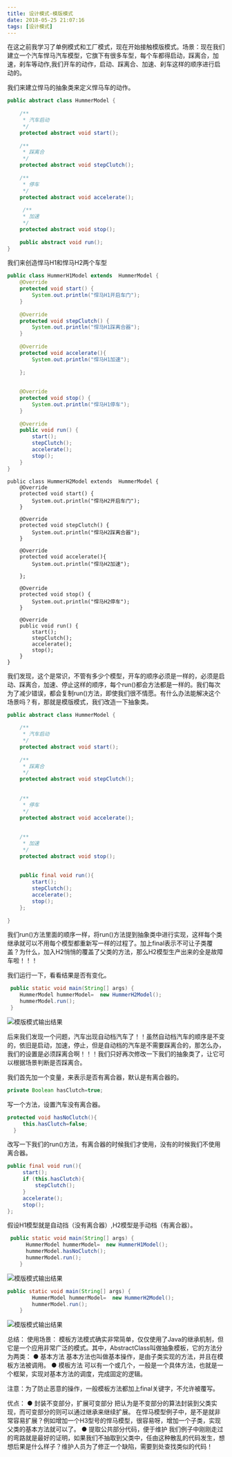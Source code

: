 ```yaml
---
title: 设计模式-模版模式
date: 2018-05-25 21:07:16
tags: [设计模式]
---
```


在这之前我学习了单例模式和工厂模式，现在开始接触模版模式。场景：现在我们建立一个汽车悍马汽车模型，它旗下有很多车型，每个车都得启动，踩离合，加速，刹车等动作,我们开车的动作，启动、踩离合、加速、刹车这样的顺序进行启动的。

我们来建立悍马的抽象类来定义悍马车的动作。

``` java
public abstract class HummerModel {
    
	/**
     * 汽车启动
     */
    protected abstract void start();
    
	/**
     * 踩离合
     */
    protected abstract void stepClutch();
    
	/**
     * 停车
     */
    protected abstract void accelerate();
   
	 /**
     * 加速
     */
    protected abstract void stop();
    
    public abstract void run();
}

```

我们来创造悍马H1和悍马H2两个车型

``` java 
public class HummerH1Model extends  HummerModel {
    @Override
    protected void start() {
        System.out.println("悍马H1开启车门");
    }
    
    @Override
    protected void stepClutch() {
        System.out.println("悍马H1踩离合器");
    }
    
    @Override
    protected void accelerate(){
        System.out.println("悍马H1加速");
    
    };
    
    
    @Override
    protected void stop() {
        System.out.println("悍马H1停车");
    }
    
    @Override
    public void run() {
        start();
        stepClutch();
        accelerate();
        stop();
    }
}

```

```
public class HummerH2Model extends  HummerModel {
    @Override
    protected void start() {
        System.out.println("悍马H2开启车门");
    }
    
    @Override
    protected void stepClutch() {
        System.out.println("悍马H2踩离合器");
    }
    
    @Override
    protected void accelerate(){
        System.out.println("悍马H2加速");
        
    };
    
    @Override
    protected void stop() {
        System.out.println("悍马H2停车");
    }
    
    @Override
    public void run() {
        start();
        stepClutch();
        accelerate();
        stop();
    }
}

```

我们发现，这个是常识，不管有多少个模型，开车的顺序必须是一样的，必须是启动、踩离合，加速、停止这样的顺序，每个run()都会方法都是一样的。我们每次为了减少错误，都会复制run()方法，即使我们很不情愿。有什么办法能解决这个场景吗？有，那就是模版模式，我们改造一下抽象类。

``` java 
public abstract class HummerModel {
    
    /**
     * 汽车启动
     */
    protected abstract void start();
    
    /**
     * 踩离合
     */
    protected abstract void stepClutch();
    
    
    /**
     * 停车
     */
    protected abstract void accelerate();
    
    
    /**
     * 加速
     */
    protected abstract void stop();
    
 
    public final void run(){
        start();
       	stepClutch();
        accelerate();
        stop();
    };
    
}

```


我们run()方法里面的顺序一样，将run()方法提到抽象类中进行实现，这样每个类继承就可以不用每个模型都重新写一样的过程了。加上final表示不可让子类覆盖？为什么，加入H2悄悄的覆盖了父类的方法，那么H2模型生产出来的全是故障车啦！！！

我们运行一下，看看结果是否有变化。

``` java 
 public static void main(String[] args) {
    HummerModel hummerModel=  new HummerH2Model();
    hummerModel.run();
 }
```

![模版模式输出结果](设计模式-模版模式/模版模式-1.png)

后来我们发现一个问题，汽车出现自动档汽车了！！虽然自动档汽车的顺序是不变的，依旧是启动，加速，停止，但是自动档的汽车是不需要踩离合的，那怎么办，我们的设置是必须踩离合啊！！！我们只好再次修改一下我们的抽象类了，让它可以根据场景判断是否踩离合。

我们首先加一个变量，来表示是否有离合器，默认是有离合器的。

``` java 
private Boolean hasClutch=true;
```

写一个方法，设置汽车没有离合器。

``` java 
protected void hasNoClutch(){
     this.hasClutch=false;
  }
```
改写一下我们的run()方法，有离合器的时候我们才使用，没有的时候我们不使用离合器。

``` java 
public final void run(){
     start();
     if (this.hasClutch){
         stepClutch();
     }
     accelerate();
     stop();
};
```

假设H1模型就是自动挡（没有离合器）,H2模型是手动档（有离合器）。

``` java 
 public static void main(String[] args) {
      HummerModel hummerModel=  new HummerH1Model();
      hummerModel.hasNoClutch();
      hummerModel.run();
    }
```

![模版模式输出结果](设计模式-模版模式/模版模式-2.png)


``` java 
public static void main(String[] args) {
        HummerModel hummerModel=  new HummerH2Model();
        hummerModel.run();
    }
```

![模版模式输出结果](设计模式-模版模式/模版模式-3.png)

总结：
使用场景：
模板方法模式确实非常简单，仅仅使用了Java的继承机制，但它是一个应用非常广泛的模式。其中，AbstractClass叫做抽象模板，它的方法分为两类：
● 基本方法
基本方法也叫做基本操作，是由子类实现的方法，并且在模板方法被调用。
● 模板方法
可以有一个或几个，一般是一个具体方法，也就是一个框架，实现对基本方法的调度，完成固定的逻辑。

注意：为了防止恶意的操作，一般模板方法都加上final关键字，不允许被覆写。

优点：
● 封装不变部分，扩展可变部分
把认为是不变部分的算法封装到父类实现，而可变部分的则可以通过继承来继续扩展。
在悍马模型例子中，是不是就非常容易扩展？例如增加一个H3型号的悍马模型，很容易呀，增加一个子类，实现父类的基本方法就可以了。
● 提取公共部分代码，便于维护
我们例子中刚刚走过的弯路就是最好的证明，如果我们不抽取到父类中，任由这种散乱的代码发生，想想后果是什么样子？维护人员为了修正一个缺陷，需要到处查找类似的代码！













